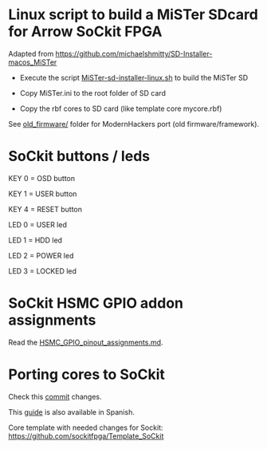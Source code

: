 # Linux script to build a MiSTer SDcard for Arrow SoCkit FPGA

Adapted from https://github.com/michaelshmitty/SD-Installer-macos_MiSTer

* Execute the script [MiSTer-sd-installer-linux.sh](MiSTer-sd-installer-linux.sh) to build the MiSTer SD

* Copy MiSTer.ini to the root folder of SD card

* Copy the rbf cores to SD card (like template core mycore.rbf)

See [old_firmware/](old_firmware/) folder for ModernHackers port (old firmware/framework).



# SoCkit buttons / leds

KEY 0 = OSD   button

KEY 1 = USER  button

KEY 4 = RESET button

LED 0 = USER led

LED 1 = HDD led

LED 2 = POWER led

LED 3 = LOCKED led



# SoCkit HSMC GPIO addon assignments

Read the [HSMC_GPIO_pinout_assignments.md](HSMC_GPIO_pinout_assignments.md).



# Porting cores to SoCkit

Check this [commit](https://github.com/sockitfpga/Minimig-AGA_SoCkit/commit/7d8dc81285769225788ccfd990858f4c1b4fee2c) changes.

This [guide](Portando_a_SoCkit.md) is also available in Spanish.

Core template with needed changes for Sockit: https://github.com/sockitfpga/Template_SoCkit
